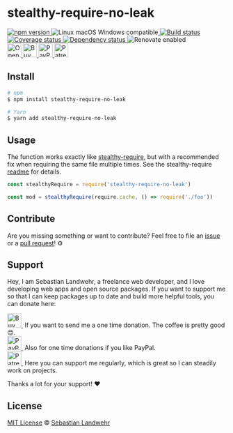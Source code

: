 <!-- TITLE/ -->
# stealthy-require-no-leak
<!-- /TITLE -->

<!-- BADGES/ -->
  <p>
    <a href="https://npmjs.org/package/stealthy-require-no-leak">
      <img
        src="https://img.shields.io/npm/v/stealthy-require-no-leak.svg"
        alt="npm version"
      >
    </a><img src="https://img.shields.io/badge/os-linux%20%7C%C2%A0macos%20%7C%C2%A0windows-blue" alt="Linux macOS Windows compatible"><a href="https://github.com/dword-design/stealthy-require-no-leak/actions">
      <img
        src="https://github.com/dword-design/stealthy-require-no-leak/workflows/build/badge.svg"
        alt="Build status"
      >
    </a><a href="https://codecov.io/gh/dword-design/stealthy-require-no-leak">
      <img
        src="https://codecov.io/gh/dword-design/stealthy-require-no-leak/branch/master/graph/badge.svg"
        alt="Coverage status"
      >
    </a><a href="https://david-dm.org/dword-design/stealthy-require-no-leak">
      <img src="https://img.shields.io/david/dword-design/stealthy-require-no-leak" alt="Dependency status">
    </a><img src="https://img.shields.io/badge/renovate-enabled-brightgreen" alt="Renovate enabled"><br/><a href="https://gitpod.io/#https://github.com/dword-design/stealthy-require-no-leak">
      <img
        src="https://gitpod.io/button/open-in-gitpod.svg"
        alt="Open in Gitpod"
        height="32"
      >
    </a><a href="https://www.buymeacoffee.com/dword">
      <img
        src="https://www.buymeacoffee.com/assets/img/guidelines/download-assets-sm-2.svg"
        alt="Buy Me a Coffee"
        height="32"
      >
    </a><a href="https://paypal.me/SebastianLandwehr">
      <img
        src="https://sebastianlandwehr.com/images/paypal.svg"
        alt="PayPal"
        height="32"
      >
    </a><a href="https://www.patreon.com/dworddesign">
      <img
        src="https://sebastianlandwehr.com/images/patreon.svg"
        alt="Patreon"
        height="32"
      >
    </a>
</p>
<!-- /BADGES -->

<!-- DESCRIPTION/ -->

<!-- /DESCRIPTION -->

<!-- INSTALL/ -->
## Install

```bash
# npm
$ npm install stealthy-require-no-leak

# Yarn
$ yarn add stealthy-require-no-leak
```
<!-- /INSTALL -->

## Usage

The function works exactly like [stealthy-require](https://github.com/analog-nico/stealthy-require), but with a recommended fix when requiring the same file multiple times. See the stealthy-require [readme](https://github.com/analog-nico/stealthy-require#preventing-a-memory-leak-when-repeatedly-requiring-fresh-module-instances-in-nodejs) for details.

```js
const stealthyRequire = require('stealthy-require-no-leak')

const mod = stealthyRequire(require.cache, () => require('./foo'))
```

<!-- LICENSE/ -->
## Contribute

Are you missing something or want to contribute? Feel free to file an [issue](https://github.com/dword-design/stealthy-require-no-leak/issues) or a [pull request](https://github.com/dword-design/stealthy-require-no-leak/pulls)! ⚙️

## Support

Hey, I am Sebastian Landwehr, a freelance web developer, and I love developing web apps and open source packages. If you want to support me so that I can keep packages up to date and build more helpful tools, you can donate here:

<p>
  <a href="https://www.buymeacoffee.com/dword">
    <img
      src="https://www.buymeacoffee.com/assets/img/guidelines/download-assets-sm-2.svg"
      alt="Buy Me a Coffee"
      height="32"
    >
  </a>&nbsp;If you want to send me a one time donation. The coffee is pretty good 😊.<br/>
  <a href="https://paypal.me/SebastianLandwehr">
    <img
      src="https://sebastianlandwehr.com/images/paypal.svg"
      alt="PayPal"
      height="32"
    >
  </a>&nbsp;Also for one time donations if you like PayPal.<br/>
  <a href="https://www.patreon.com/dworddesign">
    <img
      src="https://sebastianlandwehr.com/images/patreon.svg"
      alt="Patreon"
      height="32"
    >
  </a>&nbsp;Here you can support me regularly, which is great so I can steadily work on projects.
</p>

Thanks a lot for your support! ❤️

## License

[MIT License](https://opensource.org/licenses/MIT) © [Sebastian Landwehr](https://sebastianlandwehr.com)
<!-- /LICENSE -->
